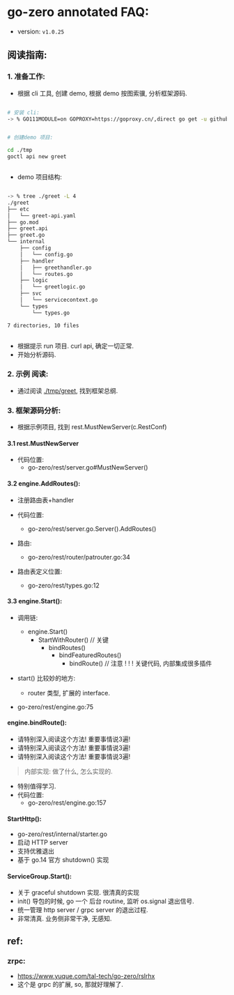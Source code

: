 

# go-zero annotated FAQ:


- version: `v1.0.25`

## 阅读指南:

### 1. 准备工作:

- 根据 cli 工具, 创建 demo, 根据 demo 按图索骥, 分析框架源码.

```bash

# 安装 cli: 
-> % GO111MODULE=on GOPROXY=https://goproxy.cn/,direct go get -u github.com/tal-tech/go-zero/tools/goctl


# 创建demo 项目:

cd ./tmp
goctl api new greet



```

- demo 项目结构: 


```bash

-> % tree ./greet -L 4
./greet
├── etc
│   └── greet-api.yaml
├── go.mod
├── greet.api
├── greet.go
└── internal
    ├── config
    │   └── config.go
    ├── handler
    │   ├── greethandler.go
    │   └── routes.go
    ├── logic
    │   └── greetlogic.go
    ├── svc
    │   └── servicecontext.go
    └── types
        └── types.go

7 directories, 10 files



```


- 根据提示 run 项目. curl api, 确定一切正常. 
- 开始分析源码.



### 2. 示例 阅读: 

- 通过阅读 [./tmp/greet](./tmp/greet), 找到框架总纲. 


### 3. 框架源码分析: 

- 根据示例项目, 找到  rest.MustNewServer(c.RestConf)


#### 3.1 rest.MustNewServer

- 代码位置: 
    - go-zero/rest/server.go#MustNewServer()


#### 3.2 engine.AddRoutes():

- 注册路由表+handler
- 代码位置:
    - go-zero/rest/server.go.Server().AddRoutes()

- 路由: 
    - go-zero/rest/router/patrouter.go:34
    
    
- 路由表定义位置: 
    - go-zero/rest/types.go:12



#### 3.3 engine.Start():

- 调用链:
    - engine.Start()
        - StartWithRouter()  // 关键
            - bindRoutes()
                - bindFeaturedRoutes()
                    - bindRoute() // 注意 ! ! ! 关键代码, 内部集成很多插件


- start() 比较妙的地方: 
    - router 类型, 扩展的 interface. 
    
    
- go-zero/rest/engine.go:75


#### engine.bindRoute():

- 请特别深入阅读这个方法! 重要事情说3遍!
- 请特别深入阅读这个方法! 重要事情说3遍!
- 请特别深入阅读这个方法! 重要事情说3遍!

> 内部实现: 做了什么, 怎么实现的. 

- 特别值得学习. 
- 代码位置: 
    - go-zero/rest/engine.go:157


#### StartHttp():


- go-zero/rest/internal/starter.go
- 启动 HTTP server
- 支持优雅退出
- 基于 go.14 官方 shutdown() 实现


#### ServiceGroup.Start():

- 关于 graceful shutdown 实现. 很清真的实现
- init() 导包的时候, go 一个 后台 routine, 监听 os.signal 退出信号. 
- 统一管理 http server / grpc server 的退出过程. 
- 非常清真. 业务侧非常干净, 无感知. 


## ref:

### zrpc: 

- https://www.yuque.com/tal-tech/go-zero/rslrhx
- 这个是 grpc 的扩展, so, 那就好理解了. 









